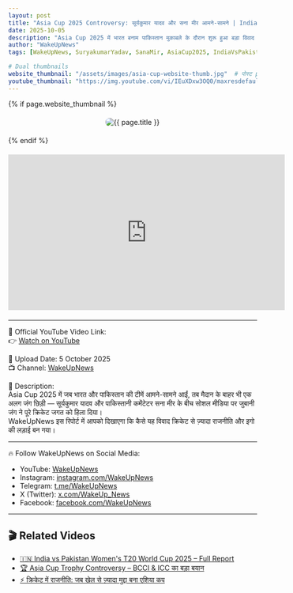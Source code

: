 ```yaml
---
layout: post
title: "Asia Cup 2025 Controversy: सूर्यकुमार यादव और सना मीर आमने-सामने | India vs Pakistan Clash"
date: 2025-10-05
description: "Asia Cup 2025 में भारत बनाम पाकिस्तान मुकाबले के दौरान शुरू हुआ बड़ा विवाद — जब सूर्यकुमार यादव और सना मीर के बीच सोशल मीडिया पर तगड़ा टकराव देखने को मिला। WakeUpNews की रिपोर्ट में जानिए पूरा सच।"
author: "WakeUpNews"
tags: [WakeUpNews, SuryakumarYadav, SanaMir, AsiaCup2025, IndiaVsPakistan, CricketNews, Controversy, WomenT20]

# Dual thumbnails
website_thumbnail: "/assets/images/asia-cup-website-thumb.jpg"  # पोस्ट preview / वेबसाइट thumbnail
youtube_thumbnail: "https://img.youtube.com/vi/IEuXDxw3OQ0/maxresdefault.jpg"  # वीडियो iframe thumbnail
---
```


<!-- Website Thumbnail -->
{% if page.website_thumbnail %}
<div class="post-thumbnail" style="text-align:center; margin: 20px 0;">
  <img src="{{ page.website_thumbnail }}" alt="{{ page.title }}" style="max-width:100%; height:auto; border-radius:8px;">
</div>
{% endif %}

<!-- Video Embed -->
<div class="video-container" style="text-align:center; margin: 20px 0;">
  <iframe width="560" height="315"
    src="https://www.youtube.com/embed/IEuXDxw3OQ0?si=zu9WQKHkielS1Ivg"
    title="Asia Cup 2025 | Suryakumar Yadav vs Sana Mir Controversy | WakeUpNews"
    frameborder="0"
    allow="accelerometer; autoplay; clipboard-write; encrypted-media; gyroscope; picture-in-picture; web-share"
    referrerpolicy="strict-origin-when-cross-origin"
    allowfullscreen>
  </iframe>
</div>

---

🎥 Official YouTube Video Link:  
👉 [Watch on YouTube](https://www.youtube.com/watch?v=IEuXDxw3OQ0)

📅 Upload Date: 5 October 2025  
📺 Channel: [WakeUpNews](https://www.youtube.com/@WakeUpNewsOfficial)

🧠 Description:  
Asia Cup 2025 में जब भारत और पाकिस्तान की टीमें आमने-सामने आईं, तब मैदान के बाहर भी एक अलग जंग छिड़ी — सूर्यकुमार यादव और पाकिस्तानी कमेंटेटर सना मीर के बीच सोशल मीडिया पर जुबानी जंग ने पूरे क्रिकेट जगत को हिला दिया।  
WakeUpNews इस रिपोर्ट में आपको दिखाएगा कि कैसे यह विवाद क्रिकेट से ज़्यादा राजनीति और इगो की लड़ाई बन गया।

---

🔥 Follow WakeUpNews on Social Media:  
- YouTube: [WakeUpNews](https://www.youtube.com/@WakeUpNewsOfficial)  
- Instagram: [instagram.com/WakeUpNews](https://instagram.com/WakeUpNews)  
- Telegram: [t.me/WakeUpNews](https://t.me/WakeUpNews)  
- X (Twitter): [x.com/WakeUp_News](https://x.com/WakeUp_News)  
- Facebook: [facebook.com/WakeUpNews](https://facebook.com/WakeUpNews)

---

## 🎬 Related Videos

<ul>
  <li><a href="/2025/09/29/india-pakistan-womens-t20-worldcup.html">🇮🇳 India vs Pakistan Women's T20 World Cup 2025 – Full Report</a></li>
  <li><a href="/2025/09/21/asia-cup-trophy-controversy.html">🏆 Asia Cup Trophy Controversy – BCCI & ICC का बड़ा बयान</a></li>
  <li><a href="/2025/09/18/cricket-politics-india-pakistan.html">⚡ क्रिकेट में राजनीति: जब खेल से ज़्यादा मुद्दा बना एशिया कप</a></li>
</ul>
